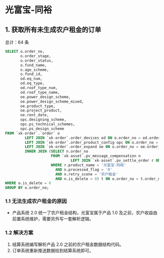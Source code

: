 # 光富宝-同裕

## 1. 获取所有未生成农户租金的订单

总计：64 条

```sql
SELECT o.order_no,
       o.order_stage,
       o.order_status,
       o.fund_name,
       o.age_scheme,
       o.fund_id,
       od.eq_num,
       od.eq_type,
       od.roof_type_num,
       od.roof_type_name,
       oe.power_design_scheme,
       oe.power_design_scheme_mixed,
       oe.product_type,
       oe.project_product,
       oe.rent_date,
       opc.designing_scheme,
       opc.ps_technical_schemes,
       opc.ps_design_scheme
FROM `xk-order`.`order` o
         LEFT JOIN `xk-order`.order_devices od ON o.order_no = od.order_no AND eq_type = '光伏组件'
         LEFT JOIN `xk-order`.order_product_config opc ON o.order_no = opc.order_no AND opc.is_delete = 0
         LEFT JOIN `xk-order`.order_expand oe ON o.order_no = oe.order_no AND oe.is_delete = 0
         INNER JOIN (SELECT n.order_no
                     FROM `xk-asset`.pv_message_compensation n
                              LEFT JOIN `xk-asset`.pv_settle_order r ON n.order_no = r.order_no
                     WHERE r.product_name = '光富宝-同裕'
                       AND n.processed_flag = '0'
                       AND n.retry_scene = '农户租金'
                       AND n.is_delete = 0) t ON o.order_no = t.order_no
WHERE o.is_delete = 0
GROUP BY o.order_no;
```



### 1.1 无法生成农户租金的原因

- 产品系统 2.0 统一了农户租金结构，光富宝属于产品 1.0 及之前，农户收益由前置系统维护，需要另外写一套解析逻辑。

### 1.2 解决方案

1. 结算系统编写解析产品 2.0 之前的农户租金数据结构代码。
2. 订单系统重新推送数据给到结算系统即可。

























